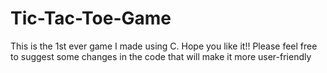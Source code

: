 # Tic-Tac-Toe-Game
This is the 1st ever game I made using C. Hope you like it!!
Please feel free to suggest some changes in the code that will make it more user-friendly
